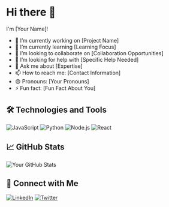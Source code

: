 # Hi there 👋

I'm [Your Name]!

- 🔭 I’m currently working on [Project Name]
- 🌱 I’m currently learning [Learning Focus]
- 👯 I’m looking to collaborate on [Collaboration Opportunities]
- 🤔 I’m looking for help with [Specific Help Needed]
- 💬 Ask me about [Expertise]
- 📫 How to reach me: [Contact Information]
- 😄 Pronouns: [Your Pronouns]
- ⚡ Fun fact: [Fun Fact About You]

## 🛠️ Technologies and Tools

![JavaScript](https://img.shields.io/badge/-JavaScript-F7DF1E?style=flat&logo=javascript&logoColor=black)
![Python](https://img.shields.io/badge/-Python-3776AB?style=flat&logo=python&logoColor=white)
![Node.js](https://img.shields.io/badge/-Node.js-339933?style=flat&logo=nodedotjs&logoColor=white)
![React](https://img.shields.io/badge/-React-61DAFB?style=flat&logo=react&logoColor=black)

## 📈 GitHub Stats

![Your GitHub Stats](https://github-readme-stats.vercel.app/api?username=yourusername&show_icons=true&theme=radical)

## 🔗 Connect with Me

[![LinkedIn](https://img.shields.io/badge/-LinkedIn-0077B5?style=flat&logo=linkedin&logoColor=white)](https://www.linkedin.com/in/yourlinkedin/)
[![Twitter](https://img.shields.io/badge/-Twitter-1DA1F2?style=flat&logo=twitter&logoColor=white)](https://twitter.com/yourtwitter/)
